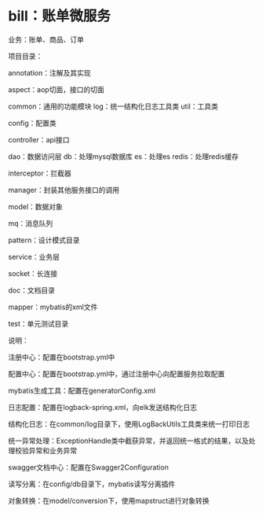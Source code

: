 # bill：账单微服务
业务：账单、商品、订单


项目目录：

annotation：注解及其实现

aspect：aop切面，接口的切面

common：通用的功能模块
    log：统一结构化日志工具类
    util：工具类
    
config：配置类

controller：api接口    
    
dao：数据访问层
    db：处理mysql数据库
    es：处理es
    redis：处理redis缓存
    
interceptor：拦截器

manager：封装其他服务接口的调用

model：数据对象

mq：消息队列

pattern：设计模式目录

service：业务层

socket：长连接

doc：文档目录

mapper：mybatis的xml文件

test：单元测试目录


说明：

注册中心：配置在bootstrap.yml中

配置中心：配置在bootstrap.yml中，通过注册中心向配置服务拉取配置

mybatis生成工具：配置在generatorConfig.xml

日志配置：配置在logback-spring.xml，向elk发送结构化日志

结构化日志：在common/log目录下，使用LogBackUtils工具类来统一打印日志

统一异常处理：ExceptionHandle类中截获异常，并返回统一格式的结果，以及处理校验异常和业务异常

swagger文档中心：配置在Swagger2Configuration

读写分离：在config/db目录下，mybatis读写分离插件

对象转换：在model/conversion下，使用mapstruct进行对象转换


